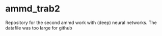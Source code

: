 # ammd_trab2
Repository for the second ammd work with (deep) neural networks.
The datafile was too large for github
